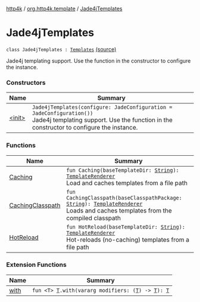 [http4k](../../index.md) / [org.http4k.template](../index.md) / [Jade4jTemplates](./index.md)

# Jade4jTemplates

`class Jade4jTemplates : `[`Templates`](../-templates/index.md) [(source)](https://github.com/http4k/http4k/blob/master/http4k-template-jade4j/src/main/kotlin/org/http4k/template/Jade4jTemplates.kt#L16)

Jade4j templating support. Use the function in the constructor to configure the instance.

### Constructors

| Name | Summary |
|---|---|
| [&lt;init&gt;](-init-.md) | `Jade4jTemplates(configure: JadeConfiguration = JadeConfiguration())`<br>Jade4j templating support. Use the function in the constructor to configure the instance. |

### Functions

| Name | Summary |
|---|---|
| [Caching](-caching.md) | `fun Caching(baseTemplateDir: `[`String`](https://kotlinlang.org/api/latest/jvm/stdlib/kotlin/-string/index.html)`): `[`TemplateRenderer`](../-template-renderer.md)<br>Load and caches templates from a file path |
| [CachingClasspath](-caching-classpath.md) | `fun CachingClasspath(baseClasspathPackage: `[`String`](https://kotlinlang.org/api/latest/jvm/stdlib/kotlin/-string/index.html)`): `[`TemplateRenderer`](../-template-renderer.md)<br>Loads and caches templates from the compiled classpath |
| [HotReload](-hot-reload.md) | `fun HotReload(baseTemplateDir: `[`String`](https://kotlinlang.org/api/latest/jvm/stdlib/kotlin/-string/index.html)`): `[`TemplateRenderer`](../-template-renderer.md)<br>Hot-reloads (no-caching) templates from a file path |

### Extension Functions

| Name | Summary |
|---|---|
| [with](../../org.http4k.core/with.md) | `fun <T> `[`T`](../../org.http4k.core/with.md#T)`.with(vararg modifiers: (`[`T`](../../org.http4k.core/with.md#T)`) -> `[`T`](../../org.http4k.core/with.md#T)`): `[`T`](../../org.http4k.core/with.md#T) |
